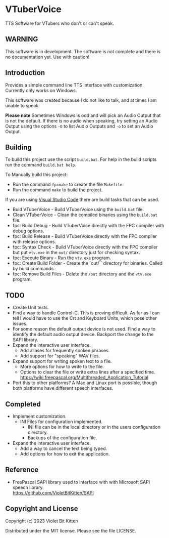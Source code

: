 # VTuberVoice

TTS Software for VTubers who don't or can't speak.

## WARNING

This software is in development. The software is not complete and there is no documentation yet. Use with caution!

## Introduction

Provides a simple command line TTS interface with customization. Currently only works on Windows.

This software was created because I do not like to talk, and at times I am unable to speak.

**Please note** Sometimes Windows is odd and will pick an Audio Output that is not the default. If there is no audio when speaking, try setting an Audio Output using the options `-O` to list Audio Outputs and `-o` to set an Audio Output.

## Building

To build this project use the script `build.bat`.
For help in the build scripts run the command `build.bat help`.

To Manually build this project:

* Run the command `fpcmake` to create the file `Makefile`.
* Run the command `make` to build the project.

If you are using [Visual Studio Code](https://code.visualstudio.com/) there are build tasks that can be used.

* Buld VTuberVoice - Build VTuberVoice using the `build.bat` file.
* Clean VTuberVoice - Clean the compiled binaries using the `build.bat` file.
* fpc: Build Debug - Build VTuberVoice directly with the FPC compiler with debug options.
* fpc: Build Release - Build VTuberVoice directly with the FPC compiler with release options.
* fpc: Syntax Check - Build VTuberVoice directly with the FPC compiler but put `vtv.exe` in the `out/` directory just for checking syntax.
* fpc: Execute Binary - Run the `vtv.exe` program.
* fpc: Create Build Folder - Create the `out/`` directory for binaries. Called by build commands.
* fpc: Remove Build Files - Delete the `/out` directory and the `vtv.exe` program.

## TODO

* Create Unit tests.
* Find a way to handle Control-C. This is proving difficult. As far as I can tell I would have to use the Crt and Keyboard Units, which pose other issues.
* For some reason the default output device is not used. Find a way to identify the default audio output device. Backport the change to the SAPI library.
* Expand the interactive user interface.
  * Add aliases for frequently spoken phrases.
  * Add support for "speaking" WAV files.
* Expand support for writing spoken text to a file.
  * More options for how to write to the file.
  * Options to clear the file or write extra lines after a specified time.\
    <https://wiki.freepascal.org/Multithreaded_Application_Tutorial>
* Port this to other platforms? A Mac and Linux port is possible, though both platforms have different speech interfaces.

## Completed

* Implement customization.
  * INI Files for configuration implemented.
    * INI file can be in the local directory or in the users configuration directory.
    * Backups of the configuration file.
* Expand the interactive user interface.
  * Add a way to cancel the text being typed.
  * Add options for how to exit the application.

## Reference

* FreePascal SAPI library used to interface with with Microsoft SAPI speech library.\
  <https://github.com/VioletBitKitten/SAPI>

## Copyright and License

Copyright (c) 2023 Violet Bit Kitten

Distributed under the MIT license. Please see the file LICENSE.

